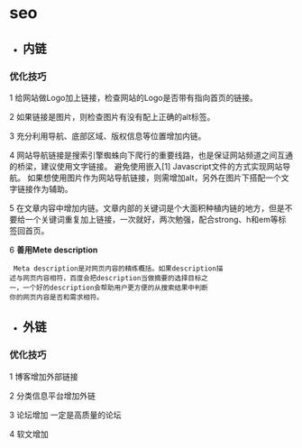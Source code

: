 # seo
+ ## 内链
 ### 优化技巧
 1 给网站做Logo加上链接，检查网站的Logo是否带有指向首页的链接。
 
 2 如果链接是图片，则检查图片有没有配上正确的alt标签。
 
 3 充分利用导航、底部区域、版权信息等位置增加内链。
 
 4 网站导航链接是搜索引擎蜘蛛向下爬行的重要线路，也是保证网站频道之间互通的桥梁，建议使用文字链接。
 避免使用嵌入[1]  Javascript文件的方式实现网站导航。
 如果想使用图片作为网站导航链接，则需增加alt，另外在图片下搭配一个文字链接作为辅助。
 
 5 在文章内容中增加内链。文章内部的关键词是个大面积种植内链的地方，但是不要给一个关键词重复加上链接，一次就好，两次勉强，配合strong、h和em等标签回首页。
 
 6  **善用Mete description**
 
     Meta description是对网页内容的精练概括。如果description描
    述与网页内容相符，百度会把description当做摘要的选择目标之
    一，一个好的description会帮助用户更方便的从搜索结果中判断
    你的网页内容是否和需求相符。
+ ## 外链
### 优化技巧
1 博客增加外部链接 

2 分类信息平台增加外链

3 论坛增加  一定是高质量的论坛

4 软文增加
